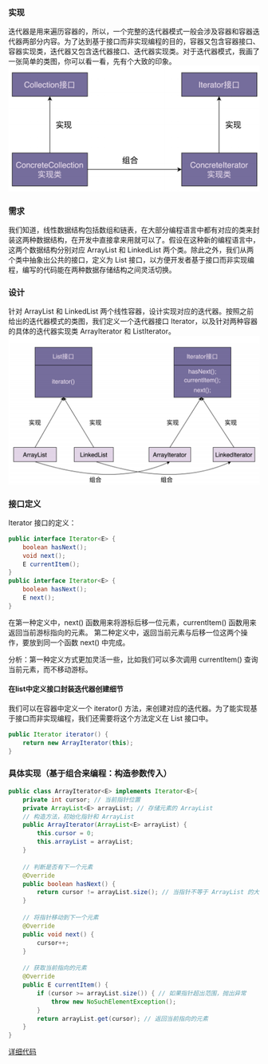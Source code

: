 ### 实现

迭代器是用来遍历容器的，所以，一个完整的迭代器模式一般会涉及容器和容器迭代器两部分内容。为了达到基于接口而非实现编程的目的，容器又包含容器接口、容器实现类，迭代器又包含迭代器接口、迭代器实现类。对于迭代器模式，我画了一张简单的类图，你可以看一看，先有个大致的印象。
![](Projects/设计模式/23经典设计模式/行为型/迭代器模式/asserts/Pasted%20image%2020250702091340.png)

### 需求
我们知道，线性数据结构包括数组和链表，在大部分编程语言中都有对应的类来封装这两种数据结构，在开发中直接拿来用就可以了。假设在这种新的编程语言中，这两个数据结构分别对应 ArrayList 和 LinkedList 两个类。除此之外，我们从两个类中抽象出公共的接口，定义为 List 接口，以方便开发者基于接口而非实现编程，编写的代码能在两种数据存储结构之间灵活切换。
### 设计
针对 ArrayList 和 LinkedList 两个线性容器，设计实现对应的迭代器。按照之前给出的迭代器模式的类图，我们定义一个迭代器接口 Iterator，以及针对两种容器的具体的迭代器实现类 ArrayIterator 和 ListIterator。
![](Projects/设计模式/23经典设计模式/行为型/迭代器模式/asserts/Pasted%20image%2020250702112110.png)

### 接口定义
Iterator 接口的定义：
```java
public interface Iterator<E> {
    boolean hasNext();
    void next();
    E currentItem();
}
public interface Iterator<E> {
    boolean hasNext();
    E next();
}
```
在第一种定义中，next() 函数用来将游标后移一位元素，currentItem() 函数用来返回当前游标指向的元素。 第二种定义中，返回当前元素与后移一位这两个操作，要放到同一个函数 next() 中完成。

分析：第一种定义方式更加灵活一些，比如我们可以多次调用 currentItem() 查询当前元素，而不移动游标。
#### **在list中定义接口封装迭代器创建细节**
我们可以在容器中定义一个 iterator() 方法，来创建对应的迭代器。为了能实现基于接口而非实现编程，我们还需要将这个方法定义在 List 接口中。
```java
public Iterator iterator() {  
    return new ArrayIterator(this);  
}
```
### 具体实现（基于组合来编程：构造参数传入）
```java
public class ArrayIterator<E> implements Iterator<E>{  
    private int cursor; // 当前指针位置  
    private ArrayList<E> arrayList; // 存储元素的 ArrayList  
    // 构造方法，初始化指针和 ArrayList    
    public ArrayIterator(ArrayList<E> arrayList) {  
        this.cursor = 0;  
        this.arrayList = arrayList;  
    }  
  
    // 判断是否有下一个元素  
    @Override  
    public boolean hasNext() {  
        return cursor != arrayList.size(); // 当指针不等于 ArrayList 的大小时，还有下一个元素  
    }  
  
    // 将指针移动到下一个元素  
    @Override  
    public void next() {  
        cursor++;  
    }  
  
    // 获取当前指向的元素  
    @Override  
    public E currentItem() {  
        if (cursor >= arrayList.size()) { // 如果指针超出范围，抛出异常  
            throw new NoSuchElementException();  
        }  
        return arrayList.get(cursor); // 返回当前指向的元素  
    }  
}
```


[详细代码](https://github.com/Levio-z/design-pattern/tree/master/src/main/java/com/divine/code)
